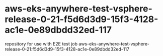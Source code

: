 # aws-eks-anywhere-test-vsphere-release-0-21-f5d6d3d9-15f3-4128-ac1e-0e89dbdd32ed-117
repository for use with E2E test job aws-eks-anywhere-test-vsphere-release-0-21:f5d6d3d9-15f3-4128-ac1e-0e89dbdd32ed-117
